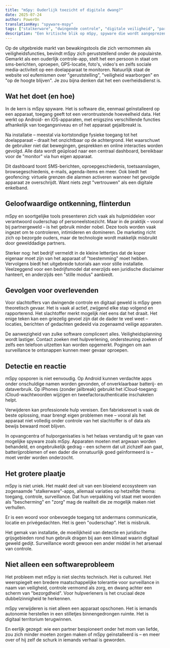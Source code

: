```yaml
---
title: "mSpy: Ouderlijk toezicht of digitale dwang?"
date: 2025-07-24
author: PowerOn
translationKey: "spyware-mspy"
tags: ["stalkerware", "dwingende controle", "digitale veiligheid", "partnergeweld", "bewakingstechnologie", "privacy"]
description: "Een kritische blik op mSpy, spyware die wordt aangeprezen als 'geruststelling voor ouders', maar wordt gebruikt om partners in gewelddadige relaties te controleren en intimideren."
---
```


Op de uitgebreide markt van bewakingstools die zich vermommen als veiligheidsfuncties, bevindt mSpy zich geruststellend onder de populairste. Gemarkt als een ouderlijk controle-app, stelt het een persoon in staat om sms-berichten, oproepen, GPS-locatie, foto's, video's en zelfs sociale media-activiteit op een doelapparaat te monitoren. Natuurlijk staat de website vol eufemismen over "geruststelling", "veiligheid waarborgen" en "op de hoogte blijven". Je zou bijna denken dat het een overheidsdienst is.

## Wat het doet (en hoe)

In de kern is mSpy spyware. Het is software die, eenmaal geïnstalleerd op een apparaat, toegang geeft tot een verontrustende hoeveelheid data. Het werkt op Android- en iOS-apparaten, met enigszins verschillende functies afhankelijk van toegangsniveau en of het apparaat gejailbreakt is.

Na installatie – meestal via kortstondige fysieke toegang tot het doelapparaat – draait het onzichtbaar op de achtergrond. Het waarschuwt de gebruiker niet dat bewegingen, gesprekken en online interacties worden gevolgd. Alle data wordt geüpload naar een centraal dashboard, bereikbaar voor de "monitor" via hun eigen apparaat.

Dit dashboard toont SMS-berichten, oproepgeschiedenis, toetsaanslagen, browsegeschiedenis, e-mails, agenda-items en meer. Ook biedt het geofencing: virtuele grenzen die alarmen activeren wanneer het gevolgde apparaat ze overschrijdt. Want niets zegt "vertrouwen" als een digitale enkelband.

## Geloofwaardige ontkenning, flinterdun

mSpy en soortgelijke tools presenteren zich vaak als hulpmiddelen voor verantwoord ouderschap of personeelstoezicht. Maar in de praktijk – vooral bij partnergeweld – is het gebruik minder nobel. Deze tools worden vaak ingezet om te controleren, intimideren en domineren. De marketing richt zich op bezorgde ouders, maar de technologie wordt makkelijk misbruikt door gewelddadige partners.

Sterker nog: het bedrijf vermeldt in de kleine lettertjes dat de koper eigenaar moet zijn van het apparaat of "toestemming" moet hebben. Vervolgens biedt het uitgebreide tutorials aan voor stille installatie. Veelzeggend voor een bedrijfsmodel dat enerzijds een juridische disclaimer hanteert, en anderzijds een "stille modus" aanbiedt.

## Gevolgen voor overlevenden

Voor slachtoffers van dwingende controle en digitaal geweld is mSpy geen theoretisch gevaar. Het is vaak al actief, zwijgend elke stap volgend en rapporterend. Het slachtoffer merkt mogelijk niet eens dat het draait. Het enige teken kan een griezelig gevoel zijn dat de dader te veel weet – locaties, berichten of gedachten gedeeld via zogenaamd veilige apparaten.

De aanwezigheid van zulke software compliceert alles. Veiligheidsplanning wordt lastiger. Contact zoeken met hulpverlening, ondersteuning zoeken of zelfs een telefoon uitzetten kan worden opgemerkt. Pogingen om aan surveillance te ontsnappen kunnen meer gevaar oproepen.

## Detectie en reactie

mSpy opsporen is niet eenvoudig. Op Android kunnen verdachte apps onder onschuldige namen worden gevonden, of onverklaarbaar batterij- en dataverbruik. Op iPhones (zonder jailbreak) gebruikt het iCloud-toegang: iCloud-wachtwoorden wijzigen en tweefactorauthenticatie inschakelen helpt.

Verwijderen kan professionele hulp vereisen. Een fabrieksreset is vaak de beste oplossing, maar brengt eigen problemen mee – vooral als het apparaat niet volledig onder controle van het slachtoffer is of data als bewijs bewaard moet blijven.

In opvangcentra of hulporganisaties is het helaas verstandig uit te gaan van mogelijke spyware zoals mSpy. Apparaten moeten met argwaan worden behandeld, en ongebruikelijk gedrag – een scherm dat uit zichzelf aan gaat, batterijproblemen of een dader die onnatuurlijk goed geïnformeerd is – moet verder worden onderzocht.

## Het grotere plaatje

mSpy is niet uniek. Het maakt deel uit van een bloeiend ecosysteem van zogenaamde "stalkerware"-apps, allemaal variaties op hetzelfde thema: toegang, controle, surveillance. Dat hun verpakking vol staat met woorden als "bescherming" en "zorg" mag de realiteit die ze mogelijk maken niet verhullen.

Er is een woord voor onbevoegde toegang tot andermans communicatie, locatie en privégedachten. Het is geen "ouderschap". Het is misbruik.

Het gemak van installatie, de moeilijkheid van detectie en juridische grijsgebieden rond hun gebruik dragen bij aan een klimaat waarin digitaal geweld gedijt. Surveillance wordt gewoon een ander middel in het arsenaal van controle.

## Niet alleen een softwareprobleem

Het probleem met mSpy is niet slechts technisch. Het is cultureel. Het weerspiegelt een bredere maatschappelijke tolerantie voor surveillance in naam van veiligheid, controle vermomd als zorg, en dwang achter een scherm van "bezorgdheid". Voor hulpverleners is het cruciaal deze dubbelzinnigheid te herkennen.

mSpy verwijderen is niet alleen een apparaat opschonen. Het is iemands autonomie herstellen in een stilletjes binnengedrongen ruimte. Het is digitaal territorium terugwinnen.

En eerlijk gezegd: wie een partner bespioneert onder het mom van liefde, zou zich minder moeten zorgen maken of mSpy geïnstalleerd is – en meer over of hij zelf de schurk in iemands verhaal is geworden.
